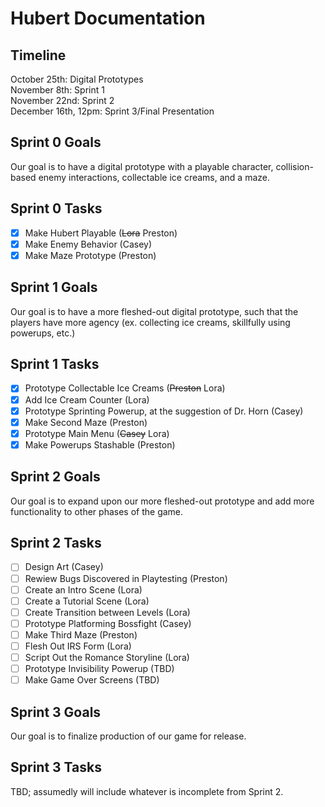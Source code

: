 # Hubert Documentation

## Timeline
October 25th: Digital Prototypes <br>
November 8th: Sprint 1 <br>
November 22nd: Sprint 2 <br>
December 16th, 12pm: Sprint 3/Final Presentation <br>

## Sprint 0 Goals
Our goal is to have a digital prototype with a playable character, collision-based enemy interactions, collectable ice creams, and a maze.
## Sprint 0 Tasks
- [X] Make Hubert Playable (~~Lora~~ Preston)
- [X] Make Enemy Behavior (Casey)
- [X] Make Maze Prototype (Preston)

## Sprint 1 Goals
Our goal is to have a more fleshed-out digital prototype, such that the players have more agency (ex. collecting ice creams, skillfully using powerups, etc.)
## Sprint 1 Tasks
- [X] Prototype Collectable Ice Creams (~~Preston~~ Lora)
- [X] Add Ice Cream Counter (Lora)
- [X] Prototype Sprinting Powerup, at the suggestion of Dr. Horn (Casey)
- [X] Make Second Maze (Preston)
- [X] Prototype Main Menu (~~Casey~~ Lora)
- [X] Make Powerups Stashable (Preston)

## Sprint 2 Goals
Our goal is to expand upon our more fleshed-out prototype and add more functionality to other phases of the game.
## Sprint 2 Tasks
- [ ] Design Art (Casey)
- [ ] Rewiew Bugs Discovered in Playtesting (Preston)
- [ ] Create an Intro Scene (Lora)
- [ ] Create a Tutorial Scene (Lora)
- [ ] Create Transition between Levels (Lora)
- [ ] Prototype Platforming Bossfight (Casey)
- [ ] Make Third Maze (Preston)
- [ ] Flesh Out IRS Form (Lora)
- [ ] Script Out the Romance Storyline (Lora)
- [ ] Prototype Invisibility Powerup (TBD)
- [ ] Make Game Over Screens (TBD)

## Sprint 3 Goals
Our goal is to finalize production of our game for release.
## Sprint 3 Tasks
TBD; assumedly will include whatever is incomplete from Sprint 2.
